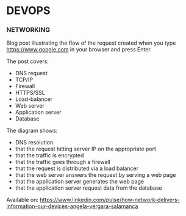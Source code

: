 # DEVOPS
### NETWORKING

Blog post illustrating the flow of the request created when you type https://www.google.com in your browser and press Enter.  

The post covers:

*   DNS request
*   TCP/IP
*   Firewall
*   HTTPS/SSL
*   Load-balancer
*   Web server
*   Application server
*   Database

The diagram shows:

*   DNS resolution
*   that the request hitting server IP on the appropriate port
*   that the traffic is encrypted
*   that the traffic goes through a firewall
*   that the request is distributed via a load balancer
*   that the web server answers the request by serving a web page
*   that the application server generates the web page
*   that the application server request data from the database

Available on:
<https://www.linkedin.com/pulse/how-network-delivers-information-our-devices-angela-vergara-salamanca>

